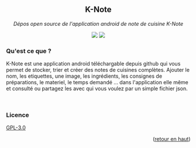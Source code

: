 <div id="top"></div>
<h2 align="center">K-Note</h2>
<p align="center"><i>Dépos open source de l'application android de note de cuisine K-Note</i></p>
<p align="center">
    <img src="https://img.shields.io/badge/build-Ready%20to%20go-brightgreen"/>
    <img src="https://img.shields.io/badge/dynamic/json?color=blue&label=Version&query=version&url=https%3A%2F%2Fraw.githubusercontent.com%2FShayF0x%2FK-Note%2Fmaster%2Fk-note.json "/>
</p>

### Qu'est ce que ?
K-Note est une application android téléchargable depuis github qui vous permet de stocker, trier et créer des notes de cuisines complètes. Ajouter le nom, les etiquettes, une image, les ingrédients, les consignes de préparations, le materiel, le temps demandé ... dans l'application elle même et consulté ou partagez les avec qui vous voulez par un simple fichier json.

<br>

###  Licence
[ GPL-3.0 ](https://choosealicense.com/licenses/gpl-3.0/)
<p align="right">(<a href="#top">retour en haut</a>)</p>
